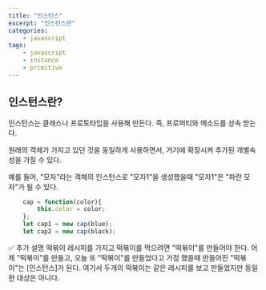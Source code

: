 ```yaml
--- 
title: "인스턴스" 
excerpt: "인스턴스란"
categories: 
    - javascript
tags: 
    - javascript 
    - instance
    - primitive
--- 
```

## 인스턴스란?

인스턴스는 클래스나 프로토타입을 사용해 만든다.
즉, 프로퍼티와 메소드를 상속 받는다.

원래의 객체가 가지고 있던 것을 동일하게 사용하면서, 거기에 확장시켜 추가된 개별속성을 가질 수 있다.

예를 들어, "모자"라는 객체의 인스턴스로 "모자1"을 생성했을때 "모자1"은 "파란 모자"가 될 수 있다.

```javascript
    cap = function(color){
        this.color = color;
    };
    let cap1 = new cap(blue);
    let cap2 = new cap(black);
```

✅ 추가 설명
떡볶이 레시피를 가지고 떡볶이를 먹으려면 "떡볶이"를 만들어야 한다. 
어제 "떡볶이"를 만들고, 오늘 또 "떡볶이"를 만들었다고 가정 했을때 만들어진 "떡볶이"는 [인스턴스]가 된다.
여기서 두개의 떡볶이는 같은 레시피를 보고 만들었지만 동일한 대상은 아니다.




